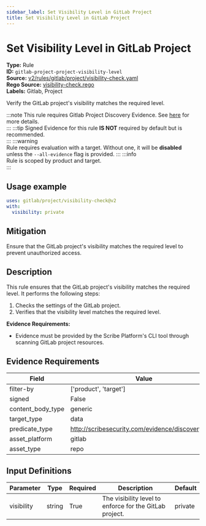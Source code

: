 ```yaml
---
sidebar_label: Set Visibility Level in GitLab Project
title: Set Visibility Level in GitLab Project
---  
```

# Set Visibility Level in GitLab Project  
**Type:** Rule  
**ID:** `gitlab-project-project-visibility-level`  
**Source:** [v2/rules/gitlab/project/visibility-check.yaml](https://github.com/scribe-public/sample-policies/blob/main/v2/rules/gitlab/project/visibility-check.yaml)  
**Rego Source:** [visibility-check.rego](https://github.com/scribe-public/sample-policies/blob/main/v2/rules/gitlab/project/visibility-check.rego)  
**Labels:** Gitlab, Project  

Verify the GitLab project's visibility matches the required level.

:::note 
This rule requires Gitlab Project Discovery Evidence. See [here](/docs/platforms/discover#gitlab-discovery) for more details.  
::: 
:::tip 
Signed Evidence for this rule **IS NOT** required by default but is recommended.  
::: 
:::warning  
Rule requires evaluation with a target. Without one, it will be **disabled** unless the `--all-evidence` flag is provided.
::: 
:::info  
Rule is scoped by product and target.  
:::  

## Usage example

```yaml
uses: gitlab/project/visibility-check@v2
with:
  visibility: private
```

## Mitigation  
Ensure that the GitLab project's visibility matches the required level to prevent unauthorized access.


## Description  
This rule ensures that the GitLab project's visibility matches the required level.
It performs the following steps:

1. Checks the settings of the GitLab project.
2. Verifies that the visibility level matches the required level.

**Evidence Requirements:**
- Evidence must be provided by the Scribe Platform's CLI tool through scanning GitLab project resources.

## Evidence Requirements  
| Field | Value |
|-------|-------|
| filter-by | ['product', 'target'] |
| signed | False |
| content_body_type | generic |
| target_type | data |
| predicate_type | http://scribesecurity.com/evidence/discovery/v0.1 |
| asset_platform | gitlab |
| asset_type | repo |

## Input Definitions  
| Parameter | Type | Required | Description | Default |
|-----------|------|----------|-------------| --------|
| visibility | string | True | The visibility level to enforce for the GitLab project. | private |

